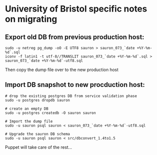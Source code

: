 # University of Bristol specific notes on migrating

## Export old DB from previous production host:
```
sudo -u netreg pg_dump -oO -E UTF8 sauron > sauron_073_`date +%Y-%m-%d`.sql
iconv -f latin1 -t utf-8//TRANSLIT sauron_073_`date +%Y-%m-%d`.sql > sauron_073_`date +%Y-%m-%d`-utf8.sql
```

Then copy the dump file over to the new production host

## Import DB snapshot to new procduction host:
```
# drop the existing postgres DB from service validation phase
sudo -u postgres dropdb sauron

# create an empty DB
sudo -u postgres createdb -O sauron sauron

# Import the dump file
sudo -u sauron psql sauron < sauron_073_`date +%Y-%m-%d`-utf8.sql

# Upgrade the sauron DB schema
sudo -u sauron psql sauron < src/dbconvert_1.4to1.5
```

Puppet will take care of the rest...
